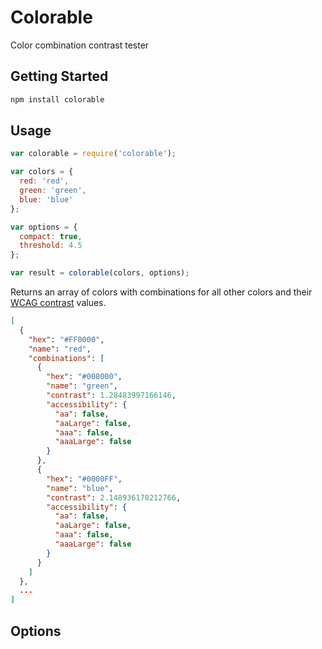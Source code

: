 # Colorable

Color combination contrast tester

## Getting Started

```bash
npm install colorable
```

## Usage

```js
var colorable = require('colorable');

var colors = {
  red: 'red',
  green: 'green',
  blue: 'blue'
};

var options = {
  compact: true,
  threshold: 4.5
};

var result = colorable(colors, options);
```

Returns an array of colors with combinations for all other colors and their [WCAG contrast](http://www.w3.org/TR/UNDERSTANDING-WCAG20/visual-audio-contrast-contrast.html) values.

```json
[
  {
    "hex": "#FF0000",
    "name": "red",
    "combinations": [
      {
        "hex": "#008000",
        "name": "green",
        "contrast": 1.28483997166146,
        "accessibility": {
          "aa": false,
          "aaLarge": false,
          "aaa": false,
          "aaaLarge": false
        }
      },
      {
        "hex": "#0000FF",
        "name": "blue",
        "contrast": 2.148936170212766,
        "accessibility": {
          "aa": false,
          "aaLarge": false,
          "aaa": false,
          "aaaLarge": false
        }
      }
    ]
  },
  ...
]
```

## Options

